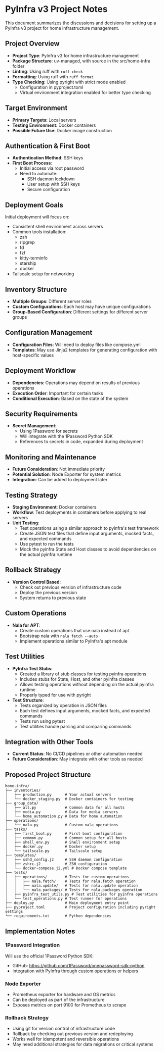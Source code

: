 # PyInfra v3 Project Notes

This document summarizes the discussions and decisions for setting up a PyInfra v3 project for home infrastructure management.

## Project Overview

- **Project Type**: PyInfra v3 for home infrastructure management
- **Package Structure**: uv-managed, with source in the src/home-infra folder
- **Linting**: Using ruff with `ruff check`
- **Formatting**: Using ruff with `ruff format`
- **Type Checking**: Using pyright with strict mode enabled
  - Configuration in pyproject.toml
  - Virtual environment integration enabled for better type checking

## Target Environment

- **Primary Targets**: Local servers
- **Testing Environment**: Docker containers
- **Possible Future Use**: Docker image construction

## Authentication & First Boot

- **Authentication Method**: SSH keys
- **First Boot Process**:
  - Initial access via root password
  - Need to automate:
    - SSH daemon lockdown
    - User setup with SSH keys
    - Secure configuration

## Deployment Goals

Initial deployment will focus on:
- Consistent shell environment across servers
- Common tools installation:
  - zsh
  - ripgrep
  - fd
  - fzf
  - kitty-terminfo
  - starship
  - docker
- Tailscale setup for networking

## Inventory Structure

- **Multiple Groups**: Different server roles
- **Custom Configurations**: Each host may have unique configurations
- **Group-Based Configuration**: Different settings for different server groups

## Configuration Management

- **Configuration Files**: Will need to deploy files like compose.yml
- **Templates**: May use Jinja2 templates for generating configuration with host-specific values

## Deployment Workflow

- **Dependencies**: Operations may depend on results of previous operations
- **Execution Order**: Important for certain tasks
- **Conditional Execution**: Based on the state of the system

## Security Requirements

- **Secret Management**:
  - Using 1Password for secrets
  - Will integrate with the 1Password Python SDK
  - References to secrets in code, expanded during deployment

## Monitoring and Maintenance

- **Future Consideration**: Not immediate priority
- **Potential Solution**: Node Exporter for system metrics
- **Integration**: Can be added to deployment later

## Testing Strategy

- **Staging Environment**: Docker containers
- **Workflow**: Test deployments in containers before applying to real servers
- **Unit Testing**:
  - Test operations using a similar approach to pyinfra's test framework
  - Create JSON test files that define input arguments, mocked facts, and expected commands
  - Use pytest to run the tests
  - Mock the pyinfra State and Host classes to avoid dependencies on the actual pyinfra runtime

## Rollback Strategy

- **Version Control Based**:
  - Check out previous version of infrastructure code
  - Deploy the previous version
  - System returns to previous state

## Custom Operations

- **Nala for APT**:
  - Create custom operations that use nala instead of apt
  - Bootstrap nala with `nala fetch --auto`
  - Implement operations similar to PyInfra's apt module

## Test Utilities

- **PyInfra Test Stubs**:
  - Created a library of stub classes for testing pyinfra operations
  - Includes stubs for State, Host, and other pyinfra classes
  - Allows testing operations without depending on the actual pyinfra runtime
  - Properly typed for use with pyright
- **Test Structure**:
  - Tests organized by operation in JSON files
  - Each test defines input arguments, mocked facts, and expected commands
  - Tests run using pytest
  - Test utilities handle parsing and comparing commands

## Integration with Other Tools

- **Current Status**: No CI/CD pipelines or other automation needed
- **Future Consideration**: May integrate with other tools as needed

## Proposed Project Structure

```
home-infra/
├── inventories/
│   ├── production.py      # Your actual servers
│   └── docker_staging.py  # Docker containers for testing
├── group_data/
│   ├── all.py             # Common data for all hosts
│   ├── media.py           # Data for media servers
│   └── home_automation.py # Data for home automation
├── operations/
│   └── nala.py            # Custom nala operations
├── tasks/
│   ├── first_boot.py      # First boot configuration
│   ├── common.py          # Common setup for all hosts
│   ├── shell_env.py       # Shell environment setup
│   ├── docker.py          # Docker setup
│   └── tailscale.py       # Tailscale setup
├── templates/
│   ├── sshd_config.j2     # SSH daemon configuration
│   ├── zshrc.j2           # ZSH configuration
│   └── docker-compose.j2.yml # Docker compose template
├── tests/
│   ├── operations/        # Tests for custom operations
│   │   ├── nala.fetch/    # Tests for nala.fetch operation
│   │   ├── nala.update/   # Tests for nala.update operation
│   │   └── nala.packages/ # Tests for nala.packages operation
│   ├── pyinfra_test_utils.py # Test utilities for pyinfra operations
│   └── test_operations.py # Test runner for operations
├── deploy.py              # Main deployment entry point
├── pyproject.toml         # Project configuration including pyright settings
└── requirements.txt       # Python dependencies
```

## Implementation Notes

### 1Password Integration

Will use the official 1Password Python SDK:
- GitHub: https://github.com/1Password/onepassword-sdk-python
- Integration with PyInfra through custom operations or helpers

### Node Exporter

- Prometheus exporter for hardware and OS metrics
- Can be deployed as part of the infrastructure
- Exposes metrics on port 9100 for Prometheus to scrape

### Rollback Strategy

- Using git for version control of infrastructure code
- Rollback by checking out previous version and redeploying
- Works well for idempotent and reversible operations
- May need additional strategies for data migrations or critical systems
